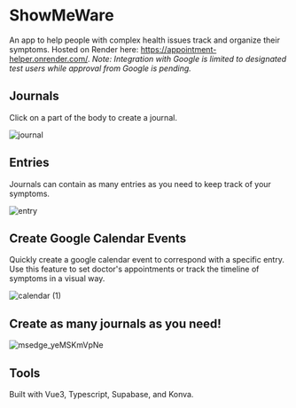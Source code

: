 # ShowMeWare
An app to help people with complex health issues track and organize their symptoms. Hosted on Render here: https://appointment-helper.onrender.com/. *Note: Integration with Google is limited to designated test users while approval from Google is pending.*

## Journals
Click on a part of the body to create a journal.

![journal](https://github.com/user-attachments/assets/73e6a173-f5e3-4af5-a8d0-00c24f79a316)

## Entries
Journals can contain as many entries as you need to keep track of your symptoms.

![entry](https://github.com/user-attachments/assets/34baefb8-af90-4557-a7cf-46782acb852a)

## Create Google Calendar Events 
Quickly create a google calendar event to correspond with a specific entry. Use this feature to set doctor's appointments or track the timeline of symptoms in a visual way.

![calendar (1)](https://github.com/user-attachments/assets/13641229-8de5-4e93-9b2a-09005653349c)

## Create as many journals as you need!

![msedge_yeMSKmVpNe](https://github.com/user-attachments/assets/d40ba041-a8a4-42b7-aba5-6f2dde3b9275)

## Tools
Built with Vue3, Typescript, Supabase, and Konva.

